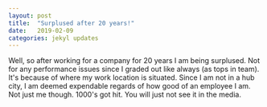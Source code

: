 ```yaml
---
layout: post
title:  "Surplused after 20 years!"
date:   2019-02-09 
categories: jekyl updates
---
```

Well, so after working for a company for 20 years I am being surplused. Not for any performance issues since I graded out like always (as tops in team).
It's because of where my work location is situated. Since I am not in a hub city, I am deemed expendable regards of how good of an employee I am. Not just me though. 1000's got hit. You will just not see it in the media. 
